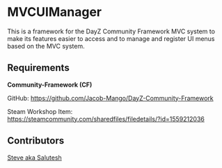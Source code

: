 # MVCUIManager
This is a framework for the DayZ Community Framework MVC system to make its features easier to access and to manage and register UI menus based on the MVC system.

## Requirements
**Community-Framework (CF)**

GitHub: https://github.com/Jacob-Mango/DayZ-Community-Framework

Steam Workshop Item: https://steamcommunity.com/sharedfiles/filedetails/?id=1559212036

## Contributors
[Steve aka Salutesh](https://github.com/salutesh)
